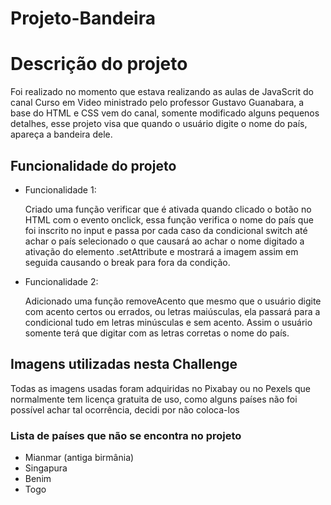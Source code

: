 # Projeto-Bandeira

<h1>Descrição do projeto</h1>

<p>Foi realizado no momento que estava realizando as aulas de JavaScrit do canal Curso em Video ministrado pelo professor Gustavo Guanabara, a base do HTML e CSS vem do canal, somente modificado alguns pequenos detalhes, esse projeto visa que quando o usuário digite o nome do país, apareça a bandeira dele.</p>

<h2>Funcionalidade do projeto</h2>

<ul>
<li>Funcionalidade 1: 
<p>Criado uma função verificar que é ativada quando clicado o botão no HTML com o evento onclick, essa função verifica o nome do país que foi inscrito no input e passa por cada caso da condicional switch até achar o país selecionado o que causará ao achar o nome digitado a ativação do elemento .setAttribute e mostrará a imagem assim em seguida causando o break para fora da condição.</p>
</li>
<li>Funcionalidade 2:
<p>Adicionado uma função removeAcento que mesmo que o usuário digite com acento certos ou errados, ou letras maiúsculas, ela passará para a condicional tudo em letras minúsculas e sem acento. Assim o usuário somente terá que digitar com as letras corretas o nome do país.</p>
</li>
</li>
</ul>
<h2>Imagens utilizadas nesta Challenge</h2>
<p>Todas as imagens usadas foram adquiridas no Pixabay ou no Pexels que normalmente tem licença gratuita de uso, como alguns países não foi possível achar tal ocorrência, decidi por não coloca-los</p>
<h3>Lista de países que não se encontra no projeto</h3>
<ul>
<li>Mianmar (antiga birmânia)</li>
<li>Singapura</li>
<li>Benim</li>
<li>Togo</li>
</ul>
